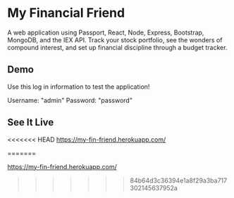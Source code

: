 # My Financial Friend
A web application using Passport, React, Node, Express, Bootstrap, MongoDB, and the IEX API. Track your stock portfolio, see the wonders of compound interest, and set up financial discipline through a budget tracker.

## Demo
Use this log in information to test the application!

Username: "admin"
Password: "password"

## See It Live
<<<<<<< HEAD
https://my-fin-friend.herokuapp.com/


=======

https://my-fin-friend.herokuapp.com/



>>>>>>> 84b64d3c36394e1a8f29a3ba717302145637952a
